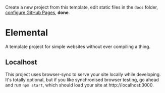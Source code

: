 Create a new project from this template, edit static files in the `docs` folder,
[configure GitHub Pages](https://docs.github.com/en/free-pro-team@latest/github/working-with-github-pages/configuring-a-publishing-source-for-your-github-pages-site#choosing-a-publishing-source), **done**.

# Elemental
A template project for simple websites without ever compiling a thing.

## Localhost
This project uses browser-sync to serve your site locally while developing. It's totally
optional, but if you like synchronised browser testing, go ahead and run `npm start`, which
should load your site at http://localhost:3000.